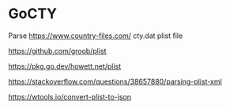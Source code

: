 # GoCTY
Parse https://www.country-files.com/ cty.dat plist file


https://github.com/groob/plist  

https://pkg.go.dev/howett.net/plist  

https://stackoverflow.com/questions/38657880/parsing-plist-xml  

https://wtools.io/convert-plist-to-json